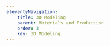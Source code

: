 ```yaml
---
eleventyNavigation:
    title: 3D Modeling
    parent: Materials and Production
    order: 3
    key: 3D Modeling
---
```

